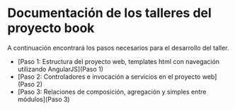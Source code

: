 # Documentación de los talleres del proyecto book

A continuación encontrará los pasos necesarios para el desarrollo del taller.
 
* [Paso 1: Estructura del proyecto web, templates html con navegación utilizando AngularJS](Paso 1)
* [Paso 2: Controladores e invocación a servicios en el proyecto web](Paso 2)
* [Paso 3: Relaciones de composición, agregación y simples entre módulos](Paso 3)